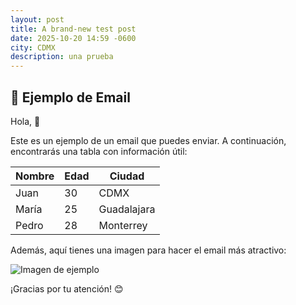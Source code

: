 ```yaml
---
layout: post
title: A brand-new test post
date: 2025-10-20 14:59 -0600
city: CDMX
description: una prueba
---
```


## 📧 Ejemplo de Email

Hola, 👋

Este es un ejemplo de un email que puedes enviar. A continuación, encontrarás una tabla con información útil:

| Nombre   | Edad | Ciudad  |
|----------|------|---------|
| Juan     | 30   | CDMX    |
| María    | 25   | Guadalajara |
| Pedro    | 28   | Monterrey |

Además, aquí tienes una imagen para hacer el email más atractivo:

![Imagen de ejemplo](https://upload.wikimedia.org/wikipedia/commons/thumb/4/4d/Cat_November_2010-1a.jpg)

¡Gracias por tu atención! 😊
